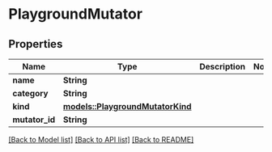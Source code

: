 # PlaygroundMutator

## Properties

Name | Type | Description | Notes
------------ | ------------- | ------------- | -------------
**name** | **String** |  | 
**category** | **String** |  | 
**kind** | [**models::PlaygroundMutatorKind**](PlaygroundMutatorKind.md) |  | 
**mutator_id** | **String** |  | 

[[Back to Model list]](../README.md#documentation-for-models) [[Back to API list]](../README.md#documentation-for-api-endpoints) [[Back to README]](../README.md)


